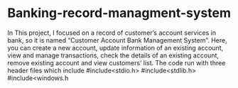 # Banking-record-managment-system
In This project, I focused on a record of customer’s account services in bank, so it is named “Customer Account Bank Management System”. 
Here, you can create a new account, update information of an existing account, view and manage transactions, check the details of an existing account, remove existing account and view customers’ list.
The code run with three header files which include 
#include<stdio.h>
#include<stdlib.h>
#include<windows.h
